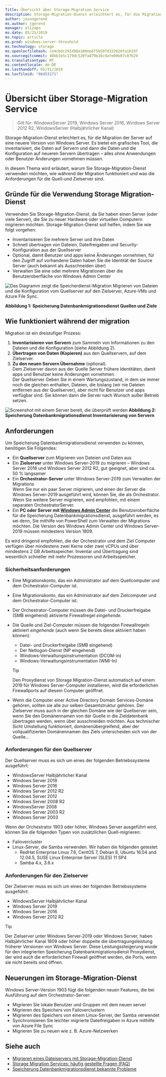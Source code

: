 ```yaml
---
Title: Übersicht über Storage-Migration Service
description: Storage-Migration-Dienst erleichtert es, für die Migration der Server auf eine neuere Version von Windows Server. Es bietet ein grafisches Tool, die inventarisiert, die Daten auf Servern und dann die Daten und die Konfiguration auf neueren Servern übertragen – alles ohne Anwendungen oder Benutzer Änderungen vornehmen müssen.
author: jasongerend
ms.author: jgerend
manager: elizapo
ms.date: 05/21/2019
ms.topic: article
ms.prod: windows-server-threshold
ms.technology: storage
ms.openlocfilehash: ce4cbdc291d98a180ee6f5b597d322620fa1b19f
ms.sourcegitcommit: 48bb3e5c179dc520fa879b16c9afe09e07c87629
ms.translationtype: MT
ms.contentlocale: de-DE
ms.lasthandoff: 05/31/2019
ms.locfileid: "66453171"
---
```

# <a name="storage-migration-service-overview"></a>Übersicht über Storage-Migration Service

>Gilt für: WindowsServer 2019, Windows Server 2016, Windows Server 2012 R2, WindowsServer (Halbjährlicher Kanal)

Storage-Migration-Dienst erleichtert es, für die Migration der Server auf eine neuere Version von Windows Server. Es bietet ein grafisches Tool, die inventarisiert, die Daten auf Servern und dann die Daten und die Konfiguration auf neueren Servern übertragen – alles ohne Anwendungen oder Benutzer Änderungen vornehmen müssen.

In diesem Thema wird erläutert, warum Sie Storage-Migration-Dienst verwenden möchten, wie während der Migration funktioniert und was die Anforderungen für die Quell-und Zielserver sind.

## <a name="why-use-storage-migration-service"></a>Gründe für die Verwendung Storage Migration-Dienst

Verwenden Sie Storage-Migration-Dienst, da Sie haben einen Server (oder viele Server), die Sie zu neuer Hardware oder virtuellen Computern migrieren möchten. Storage-Migration-Dienst soll helfen, indem Sie wie folgt vorgehen:

- Inventarisieren Sie mehrere Server und ihre Daten
- Schnell übertragen von Dateien, Dateifreigaben und Security-Konfiguration aus der Quellserver
- Optional, damit Benutzer und apps keine Änderungen vornehmen, für den Zugriff auf vorhandene Daten haben Sie die Identität der Source Server (auch bekannt als Ausschneiden über)
- Verwalten Sie eine oder mehrere Migrationen über die Benutzeroberfläche von Windows Admin Center

![Das Diagramm zeigt die Speicherdienst-Migration Migrieren von Dateien und die Konfiguration vom Quellserver auf den Zielserver, Azure-VMs und Azure File Sync.](media/overview/storage-migration-service-diagram.png)

**Abbildung 1: Speicherung Datenbankmigrationsdienst Quellen und Ziele**

## <a name="how-the-migration-process-works"></a>Wie funktioniert während der migration

Migration ist ein dreistufiger Prozess:

1. **Inventarisieren von Servern** zum Sammeln von Informationen zu den Dateien und die Konfiguration (siehe Abbildung 2).
2. **Übertragen von Daten (Kopieren)** aus den Quellservern, auf dem Zielserver.
3. **Zu den neuen Servern Übernahme** (optional).<br>Dem Zielserver davon aus der Quelle Server frühere Identitäten, damit apps und Benutzer keine Änderungen vornehmen. <br>Der Quellserver Geben Sie in einem Wartungszustand, in dem sie immer noch die gleichen enthalten, Dateien, die bislang (wir nie Dateien entfernen aus der Quellserver), aber nicht für Benutzer und apps verfügbar sind. Sie können dann die Server nach Wunsch außer Betrieb setzen.

![Screenshot mit einem Server bereit, die überprüft werden](media/migrate/inventory.png)
**Abbildung 2: Speicherung Datenbankmigrationsdienst Inventarisierung von Servern**

## <a name="requirements"></a>Anforderungen

Um Speicherung Datenbankmigrationsdienst verwenden zu können, benötigen Sie Folgendes:

- Ein **Quellserver** zum Migrieren von Dateien und Daten aus
- Ein **Zielserver** unter Windows Server-2019 zu migrieren – Windows Server 2016 und Windows Server 2012 R2, gut geeignet, aber sind ca. 50 % langsamer
- Ein **Orchestrator-Server** unter Windows Server-2019 zum Verwalten der Migrations  <br>Wenn Sie nur ein paar Server migrieren, und einen der Server die Windows Server-2019 ausgeführt wird, können Sie, die als Orchestrator. Wenn Sie weitere Server migrieren, wird empfohlen, mit einem separaten OrchestratorServer.
- Ein **PC oder Server mit [Windows Admin Center](../../manage/windows-admin-center/understand/windows-admin-center.md)**  die Benutzeroberfläche für die Speicherung Datenbankmigrationsdienst, ausgeführt werden, es sei denn, Sie mithilfe von PowerShell zum Verwalten der Migrations möchten. Die Version des Windows Admin Center und Windows Server-2019 müssen mindestens Version 1809.

Es wird dringend empfohlen, die der Orchestrator und dem Ziel Computer verfügen über mindestens zwei Kerne oder zwei vCPUs und über mindestens 2 GB Arbeitsspeicher. Inventar und Übertragung sind wesentlich schneller mit mehr Prozessoren und Arbeitsspeicher.

### <a name="security-requirements"></a>Sicherheitsanforderungen

- Eine Migrationskonto, das ein Administrator auf dem Quellcomputer und dem Orchestrator-Computer ist.
- Eine Migrationskonto, das ein Administrator auf dem Zielcomputer und dem Orchestrator-Computer ist.
- Der Orchestrator-Computer müssen die Datei- und Druckerfreigabe (SMB eingehend) aktivierte Firewallregel *eingehende*.
- Die Quelle und Ziel-Computer müssen die folgenden Firewallregeln aktiviert *eingehende* (auch wenn Sie bereits diese aktiviert haben können):
  - Datei- und Druckerfreigabe (SMB eingehend)
  - Der Netlogon-Dienst (NP eingehend)
  - Windows-Verwaltungsinstrumentation (DCOM-in)
  - Windows-Verwaltungsinstrumentation (WMI-In)
  
  > [!TIP]
  > Den Proxydienst von Storage Migration-Dienst automatisch auf einem 2019 für Windows Server-Computer installieren, wird die erforderlichen Firewallports auf diesem Computer geöffnet.
- Wenn die Computer einer Active Directory Domain Services-Domäne gehören, sollten sie alle zur selben Gesamtstruktur gehören. Der Zielserver muss auch in der gleichen Domäne wie der Quellserver sein, wenn Sie den Domänennamen von der Quelle in die Zieldatenbank übertragen werden, wenn über ausschneiden möchten. Aus technischer Sicht Umstellung funktioniert, domänenübergreifend, aber der vollqualifizierten Domänennamen des Ziels unterscheiden sich von der Quelle...

### <a name="requirements-for-source-servers"></a>Anforderungen für den Quellserver

Der Quellserver muss es sich um eines der folgenden Betriebssysteme ausgeführt:

- WindowsServer Halbjährlicher Kanal
- Windows Server 2019
- Windows Server 2016
- Windows Server 2012 R2
- Windows Server 2012
- Windows Server 2008 R2
- WindowsServer 2008
- Windows Server 2003 R2
- Windows Server 2003

Wenn der Orchestrator 1903 oder höher, Windows Server ausgeführt wird, können Sie die folgenden Typen von zusätzlichen Quell-migrieren:

- Failovercluster
- Linux-Server, die Samba verwenden. Wir haben die folgenden getestet:
    - RedHat Enterprise Linux 7.6, CentOS 7, Debian 8, Ubuntu 16.04 and 12.04.5, SUSE Linux Enterprise Server (SLES) 11 SP4
    - Samba 4.x, 3.6.x

### <a name="requirements-for-destination-servers"></a>Anforderungen für den Zielserver

Der Zielserver muss es sich um eines der folgenden Betriebssysteme ausgeführt:

- WindowsServer Halbjährlicher Kanal
- Windows Server 2019
- Windows Server 2016
- Windows Server 2012 R2

> [!TIP]
> Der Zielserver unter Windows Server-2019 oder Windows Server, haben Halbjährlicher Kanal 1809 oder höher doppelte die übertragungsleistung früherer Versionen von Windows Server. Diese Leistungssteigerung wurde für den integrierten Speicherung Datenbankmigrationsdienst Proxydienst, der wird auch die erforderlichen Firewall geöffnet werden, die Ports, wenn sie nicht bereits sind öffnen.

## <a name="whats-new-in-storage-migration-service"></a>Neuerungen im Storage-Migration-Dienst

Windows Server-Version 1903 fügt die folgenden neuen Features, die bei Ausführung auf dem Orchestrator-Server:

- Migrieren Sie lokale Benutzer und Gruppen mit dem neuen server
- Migrieren des Speichers von Failoverclustern
- Migrieren des Speichers von einem Linux-Server, der Samba verwendet
- Synchronisieren Sie leichter migrierte Dateifreigaben in Azure mithilfe von Azure File Sync
- Migrieren Sie zu neuen wie z. B. Azure-Netzwerken

## <a name="see-also"></a>Siehe auch

- [Migrieren eines Dateiservers mit Storage-Migration-Dienst](migrate-data.md)
- [Storage Migration Services: häufig gestellte Fragen (FAQ)](faq.md)
- [Speicherung Datenbankmigrationsdienst bekannte Probleme](known-issues.md)

